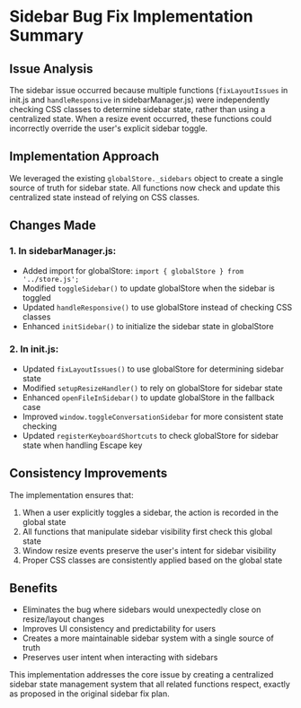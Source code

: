 # Sidebar Bug Fix Implementation Summary

## Issue Analysis
The sidebar issue occurred because multiple functions (`fixLayoutIssues` in init.js and `handleResponsive` in sidebarManager.js) were independently checking CSS classes to determine sidebar state, rather than using a centralized state. When a resize event occurred, these functions could incorrectly override the user's explicit sidebar toggle.

## Implementation Approach
We leveraged the existing `globalStore._sidebars` object to create a single source of truth for sidebar state. All functions now check and update this centralized state instead of relying on CSS classes.

## Changes Made

### 1. In sidebarManager.js:
- Added import for globalStore: `import { globalStore } from '../store.js';`
- Modified `toggleSidebar()` to update globalStore when the sidebar is toggled
- Updated `handleResponsive()` to use globalStore instead of checking CSS classes
- Enhanced `initSidebar()` to initialize the sidebar state in globalStore

### 2. In init.js:
- Updated `fixLayoutIssues()` to use globalStore for determining sidebar state
- Modified `setupResizeHandler()` to rely on globalStore for sidebar state
- Enhanced `openFileInSidebar()` to update globalStore in the fallback case
- Improved `window.toggleConversationSidebar` for more consistent state checking
- Updated `registerKeyboardShortcuts` to check globalStore for sidebar state when handling Escape key

## Consistency Improvements
The implementation ensures that:
1. When a user explicitly toggles a sidebar, the action is recorded in the global state
2. All functions that manipulate sidebar visibility first check this global state
3. Window resize events preserve the user's intent for sidebar visibility
4. Proper CSS classes are consistently applied based on the global state

## Benefits
- Eliminates the bug where sidebars would unexpectedly close on resize/layout changes
- Improves UI consistency and predictability for users
- Creates a more maintainable sidebar system with a single source of truth
- Preserves user intent when interacting with sidebars

This implementation addresses the core issue by creating a centralized sidebar state management system that all related functions respect, exactly as proposed in the original sidebar fix plan.